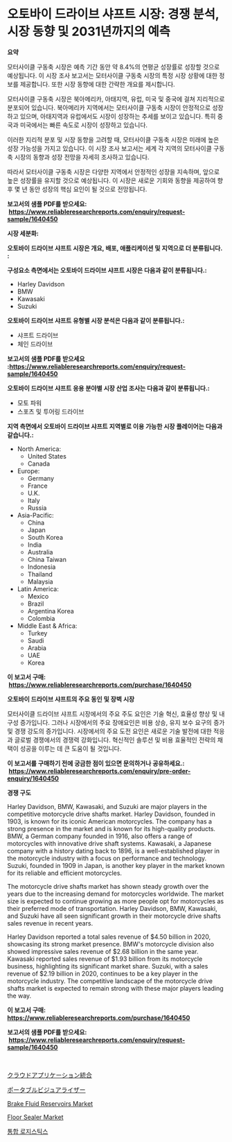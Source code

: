 <p><h1>오토바이 드라이브 샤프트 시장: 경쟁 분석, 시장 동향 및 2031년까지의 예측</h1></p><p><strong>요약</strong></p>
<p><p>모터사이클 구동축 시장은 예측 기간 동안 약 8.4%의 연평균 성장률로 성장할 것으로 예상됩니다. 이 시장 조사 보고서는 모터사이클 구동축 시장의 특정 시장 상황에 대한 정보를 제공합니다. 또한 시장 동향에 대한 간략한 개요를 제시합니다.</p><p>모터사이클 구동축 시장은 북아메리카, 아태지역, 유럽, 미국 및 중국에 걸쳐 지리적으로 분포되어 있습니다. 북아메리카 지역에서는 모터사이클 구동축 시장이 안정적으로 성장하고 있으며, 아태지역과 유럽에서도 시장이 성장하는 추세를 보이고 있습니다. 특히 중국과 미국에서는 빠른 속도로 시장이 성장하고 있습니다.</p><p>이러한 지리적 분포 및 시장 동향을 고려할 때, 모터사이클 구동축 시장은 미래에 높은 성장 가능성을 가지고 있습니다. 이 시장 조사 보고서는 세계 각 지역의 모터사이클 구동축 시장의 동향과 성장 전망을 자세히 조사하고 있습니다.</p><p>따라서 모터사이클 구동축 시장은 다양한 지역에서 안정적인 성장을 지속하며, 앞으로 높은 성장률을 유지할 것으로 예상됩니다. 이 시장은 새로운 기회와 동향을 제공하여 향후 몇 년 동안 성장의 핵심 요인이 될 것으로 전망됩니다.</p></p>
<p><strong>보고서의 샘플 PDF를 받으세요: &nbsp;<a href="https://www.reliableresearchreports.com/enquiry/request-sample/1640450">https://www.reliableresearchreports.com/enquiry/request-sample/1640450</a></strong></p>
<p><strong>시장 세분화:</strong></p>
<p><strong> 오토바이 드라이브 샤프트 시장은 개요, 배포, 애플리케이션 및 지역으로 더 분류됩니다. :</strong></p>
<p><strong>구성요소 측면에서는 오토바이 드라이브 샤프트 시장은 다음과 같이 분류됩니다.:</strong></p>
<p><ul><li>Harley Davidson</li><li>BMW</li><li>Kawasaki</li><li>Suzuki</li></ul></p>
<p><strong> 오토바이 드라이브 샤프트 유형별 시장 분석은 다음과 같이 분류됩니다.:</strong></p>
<p><ul><li>샤프트 드라이브</li><li>체인 드라이브</li></ul></p>
<p><strong>보고서의 샘플 PDF를 받으세요 :<a href="https://www.reliableresearchreports.com/enquiry/request-sample/1640450">https://www.reliableresearchreports.com/enquiry/request-sample/1640450</a></strong></p>
<p><strong> 오토바이 드라이브 샤프트 응용 분야별 시장 산업 조사는 다음과 같이 분류됩니다.:</strong></p>
<p><ul><li>모토 파워</li><li>스포츠 및 투어링 드라이브</li></ul></p>
<p><strong>지역 측면에서 오토바이 드라이브 샤프트 지역별로 이용 가능한 시장 플레이어는 다음과 같습니다.:</strong></p>
<p><ul>
    <li>
        North America:
        <ul>
            <li>United States</li>
            <li>Canada</li>
        </ul>
    </li>
    <li>
        Europe:
        <ul>
            <li>Germany</li>
            <li>France</li>
            <li>U.K.</li>
            <li>Italy</li>
            <li>Russia</li>
        </ul>
    </li>
    <li>
        Asia-Pacific:
        <ul>
            <li>China</li>
            <li>Japan</li>
            <li>South Korea</li>
            <li>India</li>
            <li>Australia</li>
            <li>China Taiwan</li>
            <li>Indonesia</li>
            <li>Thailand</li>
            <li>Malaysia</li>
        </ul>
    </li>
    <li>
        Latin America:
        <ul>
            <li>Mexico</li>
            <li>Brazil</li>
            <li>Argentina Korea</li>
            <li>Colombia</li>
        </ul>
    </li>
    <li>
        Middle East & Africa:
        <ul>
            <li>Turkey</li>
            <li>Saudi</li>
            <li>Arabia</li>
            <li>UAE</li>
            <li>Korea</li>
        </ul>
    </li>
    </ul></p>
<p><strong>이 보고서 구매: &nbsp;<a href="https://www.reliableresearchreports.com/purchase/1640450">https://www.reliableresearchreports.com/purchase/1640450</a></strong></p>
<p><strong>오토바이 드라이브 샤프트의 주요 동인 및 장벽 시장</strong></p>
<p><p>모터사이클 드라이브 샤프트 시장에서의 주요 주도 요인은 기술 혁신, 효율성 향상 및 내구성 증가입니다. 그러나 시장에서의 주요 장애요인은 비용 상승, 유지 보수 요구의 증가 및 경쟁 강도의 증가입니다. 시장에서의 주요 도전 요인은 새로운 기술 발전에 대한 적응과 글로벌 경쟁에서의 경쟁력 강화입니다. 혁신적인 솔루션 및 비용 효율적인 전략의 채택이 성공을 이루는 데 큰 도움이 될 것입니다.</p></p>
<p><strong>이 보고서를 구매하기 전에 궁금한 점이 있으면 문의하거나 공유하세요.: &nbsp;<a href="https://www.reliableresearchreports.com/enquiry/pre-order-enquiry/1640450">https://www.reliableresearchreports.com/enquiry/pre-order-enquiry/1640450</a></strong></p>
<p><strong>경쟁 구도</strong></p>
<p><p>Harley Davidson, BMW, Kawasaki, and Suzuki are major players in the competitive motorcycle drive shafts market. Harley Davidson, founded in 1903, is known for its iconic American motorcycles. The company has a strong presence in the market and is known for its high-quality products. BMW, a German company founded in 1916, also offers a range of motorcycles with innovative drive shaft systems. Kawasaki, a Japanese company with a history dating back to 1896, is a well-established player in the motorcycle industry with a focus on performance and technology. Suzuki, founded in 1909 in Japan, is another key player in the market known for its reliable and efficient motorcycles.</p><p>The motorcycle drive shafts market has shown steady growth over the years due to the increasing demand for motorcycles worldwide. The market size is expected to continue growing as more people opt for motorcycles as their preferred mode of transportation. Harley Davidson, BMW, Kawasaki, and Suzuki have all seen significant growth in their motorcycle drive shafts sales revenue in recent years. </p><p>Harley Davidson reported a total sales revenue of $4.50 billion in 2020, showcasing its strong market presence. BMW's motorcycle division also showed impressive sales revenue of $2.68 billion in the same year. Kawasaki reported sales revenue of $1.93 billion from its motorcycle business, highlighting its significant market share. Suzuki, with a sales revenue of $2.19 billion in 2020, continues to be a key player in the motorcycle industry. The competitive landscape of the motorcycle drive shafts market is expected to remain strong with these major players leading the way.</p></p>
<p><strong>이 보고서 구매: &nbsp; <a href="https://www.reliableresearchreports.com/purchase/1640450">https://www.reliableresearchreports.com/purchase/1640450</a></strong></p>
<p><strong>보고서의 샘플 PDF를 받으세요: &nbsp;<a href="https://www.reliableresearchreports.com/enquiry/request-sample/1640450">https://www.reliableresearchreports.com/enquiry/request-sample/1640450</a></strong><strong></strong></p>
<p>&nbsp;</p>
<p><p><a href="https://github.com/moulafa/Market-Research-Report-List-1/blob/main/606638410500.md">クラウドアプリケーション統合</a></p><p><a href="https://github.com/nxboeu02965442/Market-Research-Report-List-1/blob/main/523436410499.md">ポータブルビジュアライザー</a></p><p><a href="https://issuu.com/reportprime-2/docs/brake-fluid-reservoirs-market-size-2030.pptx">Brake Fluid Reservoirs Market</a></p><p><a href="https://faithful-glue-af3.notion.site/Floor-Sealer-Market-Research-Report-Reveals-The-Latest-Trends-And-Opportunities-of-this-Market-for-P-979139914faa43c0bec1f85c3131b890">Floor Sealer Market</a></p><p><a href="https://github.com/TobyKub4685/Market-Research-Report-List-1/blob/main/95254909704.md">통합 로지스틱스</a></p></p>